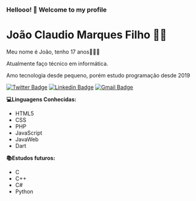 ### Hellooo! 🖖 Welcome to my profile

# João Claudio Marques Filho :man_technologist:
Meu nome é João, tenho 17 anos🧑🇧🇷

Atualmente faço técnico em informática.

Amo tecnologia desde pequeno, porém estudo programação desde 2019

[![Twitter Badge](https://img.shields.io/badge/-@Joao_oOtaku-6633cc?style=flat-square&labelColor=6633cc&logo=twitter&logoColor=white&link=https://twitter.com/Joao_oOtaku)](https://twitter.com/Joao_oOtaku) 
[![Linkedin Badge](https://img.shields.io/badge/-Joao%20Claudio-6633cc?style=flat-square&logo=Linkedin&logoColor=white&link=https://www.linkedin.com/in/jo%C3%A3o-claudio-5a474516b/)](https://www.linkedin.com/in/jo%C3%A3o-claudio-5a474516b/) 
[![Gmail Badge](https://img.shields.io/badge/-joao10claudo@gmail.com-6633cc?style=flat-square&logo=Gmail&logoColor=white&link=mailto:joao10claudo@gmail.com)](mailto:joao10claudo@gmail.com)

**💻Linguagens Conhecidas:**
- HTML5
- CSS
- PHP
- JavaScript
- JavaWeb
- Dart

**📚Estudos futuros:**
- C
- C++
- C#
- Python


